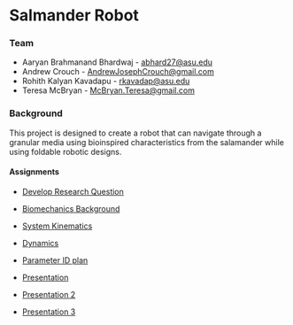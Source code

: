 # Salmander Robot
 
### Team
   + Aaryan Brahmanand Bhardwaj - abhard27@asu.edu
   + Andrew Crouch - AndrewJosephCrouch@gmail.com
   + Rohith Kalyan Kavadapu - rkavadap@asu.edu
   + Teresa McBryan - McBryan.Teresa@gmail.com
 
### Background
This project is designed to create a robot that can navigate through a granular media using bioinspired characteristics from the salamander while using foldable robotic designs.
 
#### Assignments 
   + [Develop Research Question](/ResearchQuestion.pdf)
   + [Biomechanics Background](/BioMechanicsBackground.pdf)
 
 
   + [System Kinematics](/systemKinematics.pdf)

   + [Dynamics](/Salamander_Inspired_Robot_System_Dynamics.pdf)
   + [Parameter ID plan](/parameterID.pdf)



   + [Presentation](/Presentation.md)
   + [Presentation 2](/Presentation_2.md)
   + [Presentation 3](/Presentation_3.md)
